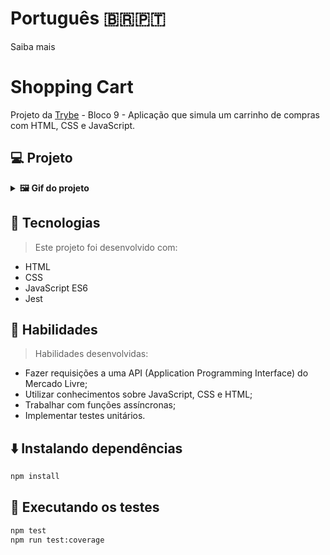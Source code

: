 # Português 🇧🇷🇵🇹

  <summary>
    Saiba mais
  </summary>
  
  # Shopping Cart
Projeto da [Trybe](https://www.betrybe.com/) - Bloco 9 - Aplicação que simula um carrinho de compras com HTML, CSS e JavaScript.

## 💻 Projeto
  
<details>
  <summary><strong>🖼️ Gif do projeto</strong></summary><br />

  <div>
    <img src="project-infos/shopping-cart.gif"/>
  </div>
  <div>
    <img height="400px"src="project-infos/shopping-cart-mobile.gif"/>
  <div/>
</details>

## 🚀 Tecnologias
> Este projeto foi desenvolvido com:

- HTML
- CSS
- JavaScript ES6
- Jest

## 📌 Habilidades
> Habilidades desenvolvidas:

- Fazer requisições a uma API (Application Programming Interface) do Mercado Livre;
- Utilizar conhecimentos sobre JavaScript, CSS e HTML;
- Trabalhar com funções assíncronas;
- Implementar testes unitários.

## ⬇️ Instalando dependências

```bash
npm install
``` 

## 🧪 Executando os testes

```bash
npm test
npm run test:coverage
```
